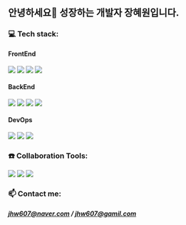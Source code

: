 ## 안녕하세요👋 성장하는 개발자 장혜원입니다.

<!--
**jhw607/jhw607** is a ✨ _special_ ✨ repository because its `README.md` (this file) appears on your GitHub profile.

Here are some ideas to get you started:

- 🔭 I’m currently working on ...
- 🌱 I’m currently learning ...
- 👯 I’m looking to collaborate on ...
- 🤔 I’m looking for help with ...
- 💬 Ask me about ...
- 📫 How to reach me: ...
- 😄 Pronouns: ...
- ⚡ Fun fact: ...
-->

<!-- [![Anurag's GitHub stats](https://github-readme-stats.vercel.app/api?username=jhw607)](https://github.com/jhw607/github-readme-stats) -->

<!-- [![Top Langs](https://github-readme-stats.vercel.app/api/top-langs/?username=jhw607)](https://github.com/jhw607/github-readme-stats) -->

### 💻 Tech stack:
#### FrontEnd
![](https://img.shields.io/badge/Javascript-F7DF1E?style=flat-square&logo=Javascript&logoColor=black) 
![](https://img.shields.io/badge/HTML5-E34F26?style=flat-square&logo=HTML5&logoColor=white) 
![](https://img.shields.io/badge/CSS3-1572B6?style=flat-square&logo=CSS3&logoColor=white)
![](https://img.shields.io/badge/Unity-FFFFFF?style=flat-square&logo=Unity&logoColor=black) 
#### BackEnd
![](https://img.shields.io/badge/node.js-339933?style=flat-square&logo=Node.js&logoColor=white) 
![](https://img.shields.io/badge/express-000000??style=flat-square&logo=express&logoColor=white) 
![](https://img.shields.io/badge/Python-3776AB?style=flat-square&logo=Python&logoColor=white) 
![](https://img.shields.io/badge/C-A8B9CC?style=flat-square&logo=C&logoColor=black) 
#### DevOps
![](https://img.shields.io/badge/mysql-4479A1?style=flat-square&logo=mysql&logoColor=white) 
![](https://img.shields.io/badge/mongoDB-47A248?style=flat-square&logo=MongoDB&logoColor=white) 
![](https://img.shields.io/badge/amazonaws-232F3E?style=flat-square&logo=amazonaws&logoColor=white) 


### ☎️ Collaboration Tools:
![](https://img.shields.io/badge/github-181717?style=flat-square&logo=github&logoColor=white) 
![](https://img.shields.io/badge/notion-000000?style=flat-square&logo=notion&logoColor=white) 
![](https://img.shields.io/badge/Slack-4A154B?style=flat-square&logo=Slack&logoColor=white)


### 📫 Contact me:
##### jhw607@naver.com / jhw607@gamil.com
